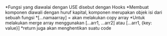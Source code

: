 *Fungsi yang diawalai dengan USE disebut dengan Hooks
*Membuat komponen diawali dengan huruf kapital, komponen merupakan objek isi dari sebuah fungsi
*[...namaarray] = akan melakukan copy array
*Untuk melakukan merge array menggunakan
[...arr1, ...arr2] atau
[...arr1, {key: value}]
*return juga akan menghentikan suatu code